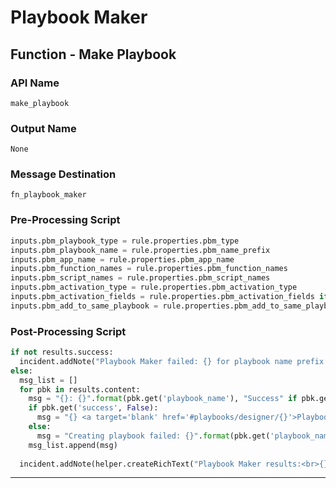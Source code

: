 <!--
    DO NOT MANUALLY EDIT THIS FILE
    THIS FILE IS AUTOMATICALLY GENERATED WITH resilient-sdk codegen
-->

# Playbook Maker

## Function - Make Playbook

### API Name
`make_playbook`

### Output Name
`None`

### Message Destination
`fn_playbook_maker`

### Pre-Processing Script
```python
inputs.pbm_playbook_type = rule.properties.pbm_type
inputs.pbm_playbook_name = rule.properties.pbm_name_prefix
inputs.pbm_app_name = rule.properties.pbm_app_name
inputs.pbm_function_names = rule.properties.pbm_function_names
inputs.pbm_script_names = rule.properties.pbm_script_names
inputs.pbm_activation_type = rule.properties.pbm_activation_type
inputs.pbm_activation_fields = rule.properties.pbm_activation_fields if rule.properties.pbm_activation_fields else False
inputs.pbm_add_to_same_playbook = rule.properties.pbm_add_to_same_playbook if rule.properties.pbm_add_to_same_playbook else False

```

### Post-Processing Script
```python
if not results.success:
  incident.addNote("Playbook Maker failed: {} for playbook name prefix: {}".format(results.reason, rule.properties.pbm_name_prefix))
else:
  msg_list = []
  for pbk in results.content:
    msg = "{}: {}".format(pbk.get('playbook_name'), "Success" if pbk.get('success', False) else "Failure")
    if pbk.get('success', False):
      msg = "{} <a target='blank' href='#playbooks/designer/{}'>Playbook link</a>".format(msg, pbk.get('id'))
    else:
      msg = "Creating playbook failed: {}".format(pbk.get('playbook_name'))
    msg_list.append(msg)
      
  incident.addNote(helper.createRichText("Playbook Maker results:<br>{}".format("<br>".join(msg_list))))
```

---

